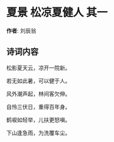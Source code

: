 # 夏景 松凉夏健人 其一

**作者**: 刘辰翁

## 诗词内容

松影夏天云，凉开一院新。

若无如此暑，可以健于人。

风外潮声起，林间客欠伸。

自怜三伏日，重得百年身。

鹤唳如轻举，儿扶更怒嗔。

下山逢急雨，为洗覆车尘。

